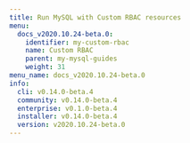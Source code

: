 ```yaml
---
title: Run MySQL with Custom RBAC resources
menu:
  docs_v2020.10.24-beta.0:
    identifier: my-custom-rbac
    name: Custom RBAC
    parent: my-mysql-guides
    weight: 31
menu_name: docs_v2020.10.24-beta.0
info:
  cli: v0.14.0-beta.4
  community: v0.14.0-beta.4
  enterprise: v0.1.0-beta.4
  installer: v0.14.0-beta.4
  version: v2020.10.24-beta.0
---
```


